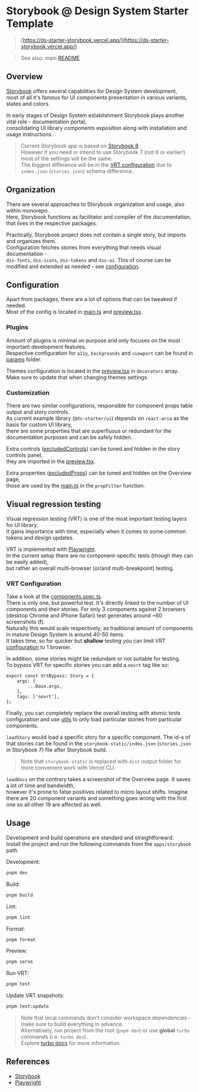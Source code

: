 # Storybook @ Design System Starter Template

> [https://ds-starter-storybook.vercel.app/](https://ds-starter-storybook.vercel.app/)

> See also: main [README](../../README.md)

## Overview

[Storybook](https://storybook.js.org/) offers several capabilities for Design System development,  
most of all it's famous for UI components presentation in various variants, states and colors.

In early stages of Design System establishment Storybook plays another vital role - documentation portal,  
consolidating UI library components exposition along with installation and usage instructions.

> Current Storybook app is based on [Storybook 8](https://storybook.js.org/blog/storybook-8/).  
> However if you need or intend to use Storybook 7 (not 6 or earlier!) most of the settings will be the same.  
> The biggest difference will be in the [VRT configuration](#visual-regression-testing) due to `index.json` (`stories.json`) schema difference.

## Organization

There are several approaches to Storybook organization and usage, also within monorepo.  
Here, Storybook functions as facilitator and compiler of the documentation, that lives in the respective packages.

Practically, Storybook project does not contain a single story, but imports and organizes them.  
Configuration fetches stories from everything that needs visual documentation -  
`dss-fonts`, `dss-icons`, `dss-tokens` and `dss-ui`.
This of course can be modified and extended as needed - see [configuration](./.storybook/main.ts).

## Configuration

Apart from packages, there are a lot of options that can be tweaked if needed.  
Most of the config is located in [main.ts](./.storybook/main.ts) and [preview.tsx](./.storybook/preview.tsx).

### Plugins

Amount of plugins is minimal on purpose and only focuses on the most important development features.  
Respective configuration for `a11y`, `backgrounds` and `viewport` can be found in [params](./.storybook/params) folder.

Themes configuration is located in the [preview.tsx](./.storybook/preview.tsx) in `decorators` array.  
Make sure to update that when changing themes settings.

### Customization

There are two similar configurations, responsible for component props table output and story controls.  
As current example library (`@ds-starter/ui`) depends on `react-aria` as the basis for custom UI library,  
there are some properties that are superfluous or redundant for the documentation purposes and can be safely hidden.

Extra controls ([excludedControls](./.storybook/config/excludedControls.ts)) can be tuned and hidden in the story controls panel,  
they are imported in the [preview.tsx](./.storybook/preview.tsx).

Extra properties ([excludedProps](./.storybook/config//excludedProps.ts)) can be tuned and hidden on the Overview page,  
those are used by the [main.ts](./.storybook/main.ts) in the `propFilter` function.

## Visual regression testing

Visual regression testing (VRT) is one of the most important testing layers for UI library.  
It gains importance with time, especially when it comes to some common tokens and design updates.

VRT is implemented with [Playwright](https://playwright.dev/).  
In the current setup there are no component-specific tests (though they can be easily added),  
but rather an overall multi-browser (or/and multi-breakpoint) testing.

### VRT Configuration

Take a look at the [components.spec.ts](./tests/components.spec.ts).  
There is only one, but powerful test. It's directly linked to the number of UI components and their stories.
For only 3 components against 2 browsers (desktop Chrome and iPhone Safari) test generates around ~60 screenshots (**!**).  
Naturally this would scale respectively, as traditional amount of components in mature Design System is around 40-50 items.  
It takes time, so for quicker but **shallow** testing you can limit VRT [configuration](./playwright.config.ts) to 1 browser.

In addition, some stories might be redundant or not suitable for testing.  
To bypass VRT for specific stories you can add a `novrt` tag like so:

```tsx
export const VrtBypass: Story = {
	args: {
		...Base.args,
	},
	tags: ['novrt'],
};
```

Finally, you can completely replace the overall testing with atomic tests configuration and use [utils](./utils/) to only load particular stories from particular components.

`loadStory` would load a specific story for a specific component. The id-s of that stories can be found in the `storybook-static/index.json` (`stories.json` in Storybook 7) file after Storybook build.

> Note that `storybook-static` is replaced with `dist` output folder for more convenient work with Vercel CLI.

`loadDocs` on the contrary takes a screenshot of the Overview page. It saves a lot of time and bandwidth,  
however it's prone to false positives related to micro layout shifts. Imagine there are 20 component variants and something goes wrong with the first one so all other 19 are affected as well.

## Usage

Development and build operations are standard and straightforward.  
Install the project and run the following commands from the `apps/storybook` path.

Development:

```sh
pnpm dev
```

Build:

```sh
pnpm build
```

Lint:

```sh
pnpm lint
```

Format:

```sh
pnpm format
```

Preview:

```sh
pnpm serve
```

Run VRT:

```sh
pnpm test
```

Update VRT snapshots:

```sh
pnpm test:update
```

> Note that local commands don't consider workspace dependencies - make sure to build everything in advance.  
> Alternatively, run project from the root (`pnpm dev`) or use **global** `turbo` commands (i.e. `turbo dev`).  
> Explore [turbo docs](https://turbo.build/repo/docs/crafting-your-repository/running-tasks#using-global-turbo) for more information.

## References

- [Storybook](https://storybook.js.org/)
- [Playwright](https://playwright.dev/)
